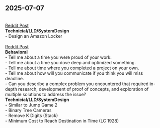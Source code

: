 ## 2025-07-07

<br>[Reddit Post](https://www.reddit.com/r/leetcode/comments/1ltvw50/amazon_sde_1_new_grad_interview_experienceus/) <br>**Technicial/LLD/SystemDesign** <br>- Design an Amazon Locker <br>
<br>[Reddit Post](https://www.reddit.com/r/leetcode/comments/1ln8p7c/amazon_india_sde_1_l4_interview_experience/) <br>**Behavioral** <br>- Tell me about a time you were proud of your work. <br>- Tell me about a time you dove deep and optimized something. <br>- Tell me about time where you completed a project on your own. <br>- Tell me about how will you communicate if you think you will miss deadline. <br>- Can you describe a complex problem you encountered that required in-depth research, development of proof of concepts, and exploration of multiple solutions to address the issue? <br>**Technicial/LLD/SystemDesign** <br>- Similar to Jump Game 2 <br>- Binary Tree Cameras <br>- Remove K Digits (Stack) <br>- Minimum Cost to Reach Destination in Time (LC 1928) <br>
